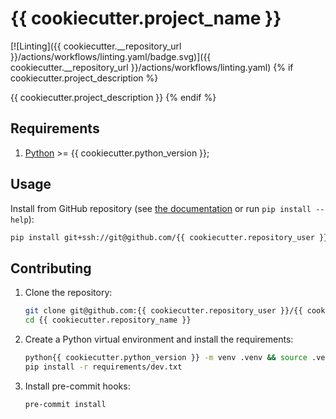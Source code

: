 # {{ cookiecutter.project_name }}

[![Linting]({{ cookiecutter.__repository_url }}/actions/workflows/linting.yaml/badge.svg)]({{ cookiecutter.__repository_url }}/actions/workflows/linting.yaml)
{% if cookiecutter.project_description %}

{{ cookiecutter.project_description }}
{% endif %}

## Requirements

1. [Python](https://www.python.org) >= {{ cookiecutter.python_version }};

## Usage

Install from GitHub repository (see [the documentation](https://pip.pypa.io/en/stable/topics/vcs-support/#vcs-support) or run `pip install --help`):

```sh
pip install git+ssh://git@github.com/{{ cookiecutter.repository_user }}/{{ cookiecutter.repository_name }}.git
```

## Contributing

1. Clone the repository:

    ```sh
    git clone git@github.com:{{ cookiecutter.repository_user }}/{{ cookiecutter.repository_name }}.git
    cd {{ cookiecutter.repository_name }}
    ```

2. Create a Python virtual environment and install the requirements:

    ```sh
    python{{ cookiecutter.python_version }} -m venv .venv && source .venv/bin/activate
    pip install -r requirements/dev.txt
    ```

3. Install pre-commit hooks:

    ```sh
    pre-commit install
    ```

